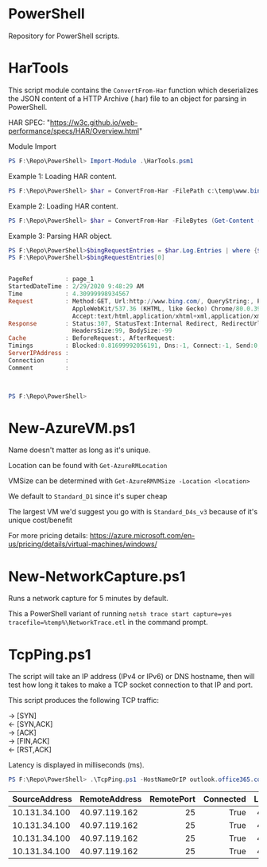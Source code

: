 # PowerShell
Repository for PowerShell scripts.

# HarTools
This script module contains the `ConvertFrom-Har` function which deserializes the JSON content of a HTTP Archive (.har) file to an object for parsing in PowerShell.

HAR SPEC: "https://w3c.github.io/web-performance/specs/HAR/Overview.html"

Module Import
```powershell
PS F:\Repo\PowerShell> Import-Module .\HarTools.psm1
```
Example 1: Loading HAR content.
```powershell
PS F:\Repo\PowerShell> $har = ConvertFrom-Har -FilePath c:\temp\www.bing.com.har
```
Example 2:  Loading HAR content.
```powershell
PS F:\Repo\PowerShell> $har = ConvertFrom-Har -FileBytes (Get-Content -Path c:\temp\www.bing.com.har -Encoding Byte -Raw)
```
Example 3: Parsing HAR object.
```powershell
PS F:\Repo\PowerShell>$bingRequestEntries = $har.Log.Entries | where {$_.Request.Url -match "www.bing.com"}
PS F:\Repo\PowerShell>$bingRequestEntries[0]


PageRef         : page_1
StartedDateTime : 2/29/2020 9:48:29 AM
Time            : 4.30999998934567
Request         : Method:GET, Url:http://www.bing.com/, QueryString:, PostData:, HttpVersion:HTTP/1.1, Headers:Upgrade-Insecure-Requests:1 User-Agent:Mozilla/5.0 (Windows NT 10.0; Win64; x64)
                  AppleWebKit/537.36 (KHTML, like Gecko) Chrome/80.0.3987.122 Safari/537.36 Edg/80.0.361.62
                  Accept:text/html,application/xhtml+xml,application/xml;q=0.9,image/webp,image/apng,*/*;q=0.8,application/signed-exchange;v=b3;q=0.9, HeadersSize:325, BodySize:0
Response        : Status:307, StatusText:Internal Redirect, RedirectUrl:https://www.bing.com/, HttpVersion:HTTP/1.1, Headers:Location:https://www.bing.com/ Non-Authoritative-Reason:HSTS,
                  HeadersSize:99, BodySize:-99
Cache           : BeforeRequest:, AfterRequest:
Timings         : Blocked:0.81699992056191, Dns:-1, Connect:-1, Send:0, Wait:1.40517950053543E-08, Receive:3.49300005473197, SSL:-1
ServerIPAddress :
Connection      :
Comment         :



PS F:\Repo\PowerShell>
```

# New-AzureVM.ps1
Name doesn't matter as long as it's unique.

Location can be found with `Get-AzureRMLocation`

VMSize can be determined with `Get-AzureRMVMSize -Location <location>`
  
  We default to `Standard_D1` since it's super cheap
  
  The largest VM we'd suggest you go with is `Standard_D4s_v3` because of it's unique cost/benefit
  
  For more pricing details: https://azure.microsoft.com/en-us/pricing/details/virtual-machines/windows/


# New-NetworkCapture.ps1
Runs a network capture for 5 minutes by default.

This a PowerShell variant of running `netsh trace start capture=yes tracefile=%temp%\NetworkTrace.etl` in the command prompt.


# TcpPing.ps1
The script will take an IP address (IPv4 or IPv6) or DNS hostname, then will 
test how long it takes to make a TCP socket connection to that IP and port. 

This script produces the following TCP traffic:

-> [SYN]<br />
<- [SYN,ACK]<br />
-> [ACK]<br />
-> [FIN,ACK]<br />
<- [RST,ACK]<br />

Latency is displayed in milliseconds (ms).
```powershell
PS F:\Repo\PowerShell> .\TcpPing.ps1 -HostNameOrIP outlook.office365.com -Port 25 | FT -AutoSize
```
| SourceAddress | RemoteAddress | RemotePort | Connected | Latency | Exception |
| :------------ | :------------ | ---------: | --------: | ------: | --------- |
| 10.131.34.100 | 40.97.119.162 | 25         | True      | 4.6481  |
| 10.131.34.100 | 40.97.119.162 | 25         | True      | 4.6751  |
| 10.131.34.100 | 40.97.119.162 | 25         | True      | 4.8726  |
| 10.131.34.100 | 40.97.119.162 | 25         | True      | 4.8324  |

